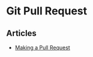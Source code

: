# Git Pull Request

## Articles
- [Making a Pull Request](https://www.atlassian.com/git/tutorials/making-a-pull-request)
